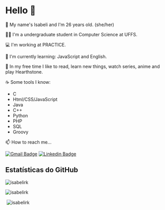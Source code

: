 # Hello 👋

👩 My name's Isabeli and I'm 26 years old. (she/her)

👩‍🎓 I'm a undergraduate student in Computer Science at UFFS.

💻 I'm working at PRACTICE.

🌱 I'm currently learning: JavaScript and English.

👾 In my free time I like to read, learn new things, watch series, anime and play Hearthstone.

☕ Some tools I know:

   - C
   - Html/CSS/JavaScript
   - Java
   - C++
   - Python
   - PHP
   - SQL
   - Groovy

📫 How to reach me...

[![Gmail Badge](https://img.shields.io/badge/-Gmail-c14438?style=flat-square&logo=Gmail&logoColor=white&link=mailto:isabelireik2@gmail.com)](mailto:isabelireik2@gmail.com)
[![Linkedin Badge](https://img.shields.io/badge/-LinkedIn-blue?style=flat-square&logo=Linkedin&logoColor=white&link=https://www.linkedin.com/in/isabeli-reik-872981162//)](https://www.linkedin.com/in/isabeli-reik-872981162/)
   
## Estatísticas do GitHub
<p><img align="center" src="https://github-readme-streak-stats.herokuapp.com/?user=isabelirk&" alt="isabelirk" /></p>
<p><img align="center" src="https://github-readme-stats.vercel.app/api/top-langs?username=isabelirk&show_icons=true&locale=en&layout=compact" alt="isabelirk" /></p>
<p>&nbsp;<img align="center" src="https://github-readme-stats.vercel.app/api?username=isabelirk&show_icons=true&locale=en" alt="isabelirk" /></p>


